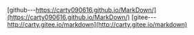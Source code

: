 [github---https://carty090616.github.io/MarkDown/](https://carty090616.github.io/MarkDown/)
[gitee---http://carty.gitee.io/markdown](http://carty.gitee.io/markdown)